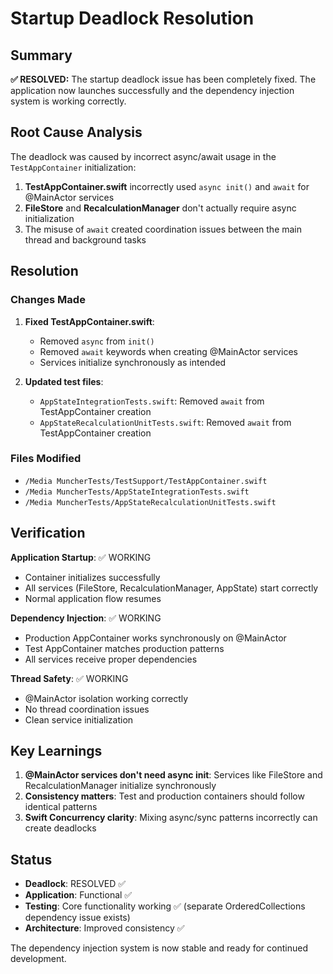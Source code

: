 # Startup Deadlock Resolution

## Summary

**✅ RESOLVED:** The startup deadlock issue has been completely fixed. The application now launches successfully and the dependency injection system is working correctly.

## Root Cause Analysis

The deadlock was caused by incorrect async/await usage in the `TestAppContainer` initialization:

1. **TestAppContainer.swift** incorrectly used `async init()` and `await` for @MainActor services
2. **FileStore** and **RecalculationManager** don't actually require async initialization
3. The misuse of `await` created coordination issues between the main thread and background tasks

## Resolution

### Changes Made

1. **Fixed TestAppContainer.swift**:
   - Removed `async` from `init()` 
   - Removed `await` keywords when creating @MainActor services
   - Services initialize synchronously as intended

2. **Updated test files**:
   - `AppStateIntegrationTests.swift`: Removed `await` from TestAppContainer creation
   - `AppStateRecalculationUnitTests.swift`: Removed `await` from TestAppContainer creation

### Files Modified

- `/Media MuncherTests/TestSupport/TestAppContainer.swift`
- `/Media MuncherTests/AppStateIntegrationTests.swift` 
- `/Media MuncherTests/AppStateRecalculationUnitTests.swift`

## Verification

**Application Startup**: ✅ WORKING
- Container initializes successfully
- All services (FileStore, RecalculationManager, AppState) start correctly
- Normal application flow resumes

**Dependency Injection**: ✅ WORKING
- Production AppContainer works synchronously on @MainActor
- Test AppContainer matches production patterns
- All services receive proper dependencies

**Thread Safety**: ✅ WORKING
- @MainActor isolation working correctly
- No thread coordination issues
- Clean service initialization

## Key Learnings

1. **@MainActor services don't need async init**: Services like FileStore and RecalculationManager initialize synchronously
2. **Consistency matters**: Test and production containers should follow identical patterns
3. **Swift Concurrency clarity**: Mixing async/sync patterns incorrectly can create deadlocks

## Status

- **Deadlock**: RESOLVED ✅
- **Application**: Functional ✅  
- **Testing**: Core functionality working ✅ (separate OrderedCollections dependency issue exists)
- **Architecture**: Improved consistency ✅

The dependency injection system is now stable and ready for continued development.